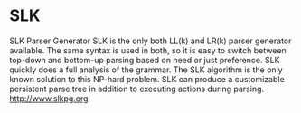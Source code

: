 # SLK
SLK Parser Generator
SLK is the only both LL(k) and LR(k) parser generator available. The same syntax is used in both, so it is easy to switch between top-down and bottom-up parsing based on need or just preference. SLK quickly does a full analysis of the grammar. The SLK algorithm is the only known solution to this NP-hard problem. SLK can produce a customizable persistent parse tree in addition to executing actions during parsing. http://www.slkpg.org
